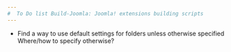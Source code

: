 ```yaml
---
#  To Do list Build-Joomla: Joomla! extensions building scripts
---
```

- Find a way to use default settings for folders unless otherwise specified
  Where/how to specify otherwise? 
